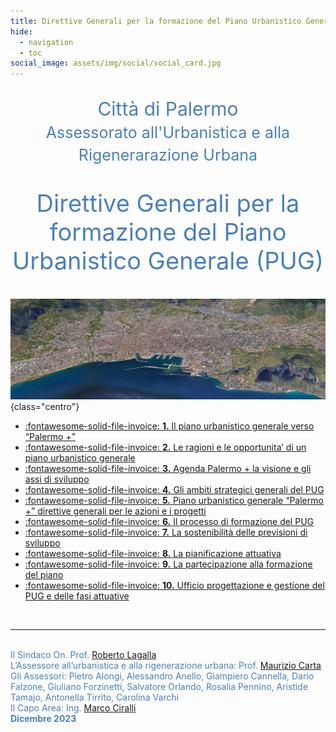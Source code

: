 ```yaml
---
title: Direttive Generali per la formazione del Piano Urbanistico Generale
hide:
  - navigation
  - toc
social_image: assets/img/social/social_card.jpg
---
```

<style>
.md-typeset h1 {display: none;}
.md-typeset .grid {grid-gap: .4rem; font-size: .7rem;  display: grid; grid-template-columns: repeat(auto-fit,minmax(min(100%,25rem),1fr));  margin: 1em 0; }
</style>

<p style="text-align: center;font-size: 30px; color: #4980bb;">Città di Palermo<br>
<span style="font-size: 25px!important;" >Assessorato all'Urbanistica e alla Rigenerarazione Urbana</span></p>
<p style=" text-align: center;font-size: 38px; color: #4980bb;">Direttive Generali per la formazione del Piano Urbanistico Generale (PUG)</p>

[![Direttive Generali per la formazione del Piano Urbanistico Generale (PUG) | Immagine da Google Earth Studio](assets/img/Palermo.jpg "Direttive Generali per la formazione del Piano Urbanistico Generale (PUG) | Immagine da Google Earth Studio" )](cap_01.md ){class="centro"}
<br>

<div class="grid cards" markdown>

- [:fontawesome-solid-file-invoice: __1.__ Il piano urbanistico generale verso “Palermo +”](cap_01.md "1. Il piano urbanistico generale verso “Palermo +”")
- [:fontawesome-solid-file-invoice: __2.__ Le ragioni e le opportunita’ di un piano urbanistico generale](cap_02.md "2. e ragioni e le opportunita’ di un piano urbanistico generale")
- [:fontawesome-solid-file-invoice: __3.__ Agenda Palermo + la visione e gli assi di sviluppo](cap_03.md "3. Agenda Palermo + la visione e gli assi di sviluppo")
- [:fontawesome-solid-file-invoice: __4.__ Gli ambiti strategici generali del PUG](cap_04.md "4. Gli ambiti strategici generali del PUG")
- [:fontawesome-solid-file-invoice: __5.__ Piano urbanistico generale “Palermo +” direttive generali per le azioni e i progetti](cap_05.md "5. Piano urbanistico generale “Palermo +” direttive generali per le azioni e i progetti")
- [:fontawesome-solid-file-invoice: __6.__ Il processo di formazione del PUG](cap_06.md "6. Il processo di formazione del PUG")
- [:fontawesome-solid-file-invoice: __7.__ La sostenibilità delle previsioni di sviluppo](cap_07.md "7. La sostenibilità delle previsioni di sviluppo")
- [:fontawesome-solid-file-invoice: __8.__ La pianificazione attuativa](cap_08.md "8. La pianificazione attuativa")
- [:fontawesome-solid-file-invoice: __9.__ La partecipazione alla formazione del piano](cap_09.md "9. La partecipazione alla formazione del piano ")
- [:fontawesome-solid-file-invoice: __10.__ Ufficio progettazione e gestione del PUG e delle fasi attuative](cap_10.md "10. Ufficio progettazione e gestione del PUG e delle fasi attuative")
</div>
<br>

<hr>
<p><span style="color: #4980bb;">
<br>Il Sindaco On. Prof. <a href="mailto:sindaco@comune.palermo.it" title="Email del Sindaco di Palermo">Roberto Lagalla</a> <br>
L’Assessore all’urbanistica e alla rigenerazione urbana: Prof. <a href="mailto:m.carta@comune.palermo.it" title="Emal Assessore Maurizio Carta">Maurizio Carta</a><br>
Gli Assessori: Pietro Alongi, Alessandro Anello, Giampiero Cannella, Dario Falzone, Giuliano Forzinetti, Salvatore Orlando, Rosalia Pennino, Aristide Tamajo, Antonella Tirrito, Carolina Varchi <br>
Il Capo Area: Ing. <a href="mailto:m.ciralli@comune.palermo.it" title="Emal Capo Area Marco Ciralli">Marco Ciralli</a> <br>
<b>Dicembre 2023</b></span></p>